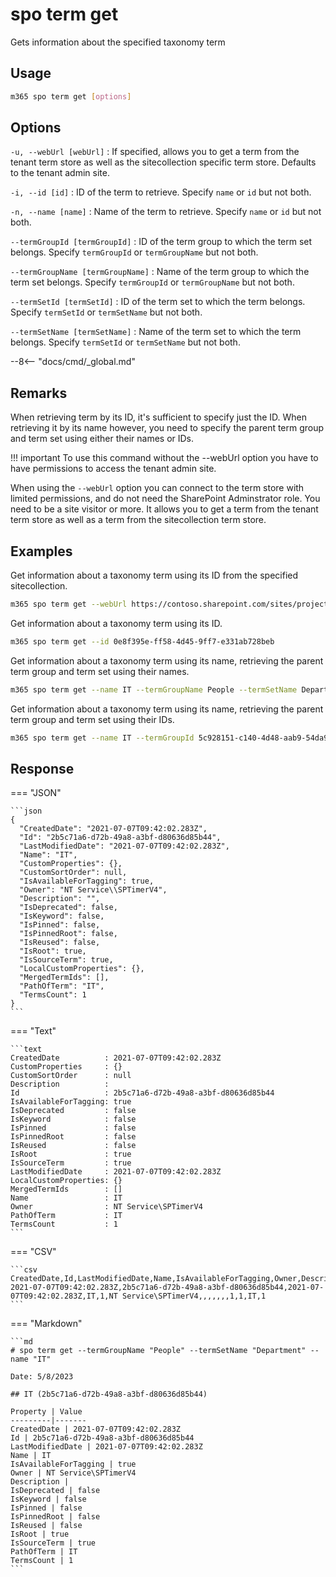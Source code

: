 # spo term get

Gets information about the specified taxonomy term

## Usage

```sh
m365 spo term get [options]
```

## Options

`-u, --webUrl [webUrl]`
: If specified, allows you to get a term from the tenant term store as well as the sitecollection specific term store. Defaults to the tenant admin site.

`-i, --id [id]`
: ID of the term to retrieve. Specify `name` or `id` but not both.

`-n, --name [name]`
: Name of the term to retrieve. Specify `name` or `id` but not both.

`--termGroupId [termGroupId]`
: ID of the term group to which the term set belongs. Specify `termGroupId` or `termGroupName` but not both.

`--termGroupName [termGroupName]`
: Name of the term group to which the term set belongs. Specify `termGroupId` or `termGroupName` but not both.

`--termSetId [termSetId]`
: ID of the term set to which the term belongs. Specify `termSetId` or `termSetName` but not both.

`--termSetName [termSetName]`
: Name of the term set to which the term belongs. Specify `termSetId` or `termSetName` but not both.

--8<-- "docs/cmd/_global.md"

## Remarks

When retrieving term by its ID, it's sufficient to specify just the ID. When retrieving it by its name however, you need to specify the parent term group and term set using either their names or IDs.

!!! important
    To use this command without the --webUrl option you have to have permissions to access the tenant admin site.
    
When using the `--webUrl` option you can connect to the term store with limited permissions, and do not need the SharePoint Adminstrator role. You need to be a site visitor or more. It allows you to get a term from the tenant term store as well as a term from the sitecollection term store.

## Examples

Get information about a taxonomy term using its ID from the specified sitecollection.

```sh
m365 spo term get --webUrl https://contoso.sharepoint.com/sites/project-x --id 0e8f395e-ff58-4d45-9ff7-e331ab728beb
```

Get information about a taxonomy term using its ID.

```sh
m365 spo term get --id 0e8f395e-ff58-4d45-9ff7-e331ab728beb
```

Get information about a taxonomy term using its name, retrieving the parent term group and term set using their names.

```sh
m365 spo term get --name IT --termGroupName People --termSetName Department
```

Get information about a taxonomy term using its name, retrieving the parent term group and term set using their IDs.

```sh
m365 spo term get --name IT --termGroupId 5c928151-c140-4d48-aab9-54da901c7fef --termSetId 8ed8c9ea-7052-4c1d-a4d7-b9c10bffea6f
```

## Response

=== "JSON"

    ```json
    {
      "CreatedDate": "2021-07-07T09:42:02.283Z",
      "Id": "2b5c71a6-d72b-49a8-a3bf-d80636d85b44",
      "LastModifiedDate": "2021-07-07T09:42:02.283Z",
      "Name": "IT",
      "CustomProperties": {},
      "CustomSortOrder": null,
      "IsAvailableForTagging": true,
      "Owner": "NT Service\\SPTimerV4",
      "Description": "",
      "IsDeprecated": false,
      "IsKeyword": false,
      "IsPinned": false,
      "IsPinnedRoot": false,
      "IsReused": false,
      "IsRoot": true,
      "IsSourceTerm": true,
      "LocalCustomProperties": {},
      "MergedTermIds": [],
      "PathOfTerm": "IT",
      "TermsCount": 1
    }
    ```

=== "Text"

    ```text
    CreatedDate          : 2021-07-07T09:42:02.283Z
    CustomProperties     : {}
    CustomSortOrder      : null
    Description          :
    Id                   : 2b5c71a6-d72b-49a8-a3bf-d80636d85b44
    IsAvailableForTagging: true
    IsDeprecated         : false
    IsKeyword            : false
    IsPinned             : false
    IsPinnedRoot         : false
    IsReused             : false
    IsRoot               : true
    IsSourceTerm         : true
    LastModifiedDate     : 2021-07-07T09:42:02.283Z
    LocalCustomProperties: {}
    MergedTermIds        : []
    Name                 : IT
    Owner                : NT Service\SPTimerV4
    PathOfTerm           : IT
    TermsCount           : 1
    ```

=== "CSV"

    ```csv
    CreatedDate,Id,LastModifiedDate,Name,IsAvailableForTagging,Owner,Description,IsDeprecated,IsKeyword,IsPinned,IsPinnedRoot,IsReused,IsRoot,IsSourceTerm,PathOfTerm,TermsCount
    2021-07-07T09:42:02.283Z,2b5c71a6-d72b-49a8-a3bf-d80636d85b44,2021-07-07T09:42:02.283Z,IT,1,NT Service\SPTimerV4,,,,,,,1,1,IT,1
    ```

=== "Markdown"

    ```md
    # spo term get --termGroupName "People" --termSetName "Department" --name "IT"

    Date: 5/8/2023

    ## IT (2b5c71a6-d72b-49a8-a3bf-d80636d85b44)

    Property | Value
    ---------|-------
    CreatedDate | 2021-07-07T09:42:02.283Z
    Id | 2b5c71a6-d72b-49a8-a3bf-d80636d85b44
    LastModifiedDate | 2021-07-07T09:42:02.283Z
    Name | IT
    IsAvailableForTagging | true
    Owner | NT Service\SPTimerV4
    Description |
    IsDeprecated | false
    IsKeyword | false
    IsPinned | false
    IsPinnedRoot | false
    IsReused | false
    IsRoot | true
    IsSourceTerm | true
    PathOfTerm | IT
    TermsCount | 1
    ```
